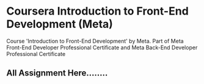 # Coursera Introduction to Front-End Development (Meta)
 Course 'Introduction to Front-End Development' by Meta. Part of Meta Front-End Developer Professional Certificate and Meta Back-End Developer Professional Certificate
## All Assignment Here........
